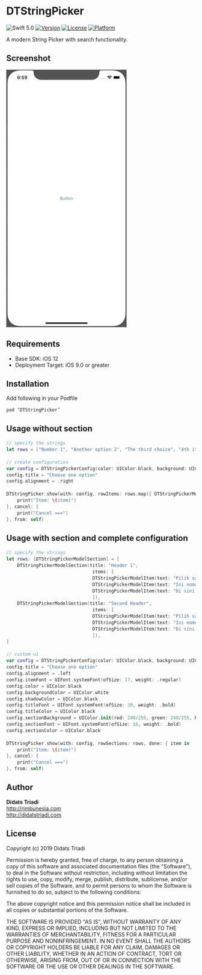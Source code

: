 # DTStringPicker
![Swift 5.0](https://img.shields.io/badge/Swift-5.0-orange.svg)
[![Version](https://img.shields.io/cocoapods/v/DTStringPicker.svg?style=flat)](http://cocoapods.org/pods/DTStringPicker)
[![License](https://img.shields.io/cocoapods/l/DTStringPicker.svg?style=flat)](http://cocoapods.org/pods/DTStringPicker)
[![Platform](https://img.shields.io/cocoapods/p/DTStringPicker?style=flat)](http://cocoapods.org/pods/DTStringPicker)

A modern String Picker with search functionality. 

## Screenshot
![Screenshot](https://github.com/didats/DTStringPicker/raw/master/screenshot.gif)

##  Requirements
* Base SDK: iOS 12
* Deployment Target: iOS 9.0 or greater

## Installation
Add following in your Podfile

```
pod ‘DTStringPicker’
```

## Usage without section
```swift
// specify the strings
let rows = ["Number 1", "Another option 2", "The third choice", "4th item", "Other option", "Anything option"]

// create configuration
var config = DTStringPickerConfig(color: UIColor.black, background: UIColor.white)
config.title = "Choose one option"
config.alignment = .right

DTStringPicker.show(with: config, rowItems: rows.map({ DTStringPickerModelItem(text: $0) }), done: { item in
	print("Item: \(item)")
}, cancel: {
	print("Cancel ===")
}, from: self)
```

## Usage with section and complete configuration
```swift
// specify the strings
let rows: [DTStringPickerModelSection] = [
	DTStringPickerModelSection(title: "Header 1",
								items: [
								DTStringPickerModelItem(text: "Pilih satu dua"),
								DTStringPickerModelItem(text: "Ini nomor dua"),
								DTStringPickerModelItem(text: "Di sini nomor ketiga"),
								]),
	DTStringPickerModelSection(title: "Second Header",
								items: [
								DTStringPickerModelItem(text: "Pilih satu dua"),
								DTStringPickerModelItem(text: "Ini nomor dua"),
								DTStringPickerModelItem(text: "Di sini nomor ketiga"),
								]),
]

// custom ui
var config = DTStringPickerConfig(color: UIColor.black, background: UIColor.white)
config.title = "Choose one option"
config.alignment = .left
config.itemFont = UIFont.systemFont(ofSize: 17, weight: .regular)
config.color = UIColor.black
config.backgroundColor = UIColor.white
config.shadowColor = UIColor.black
config.titleFont = UIFont.systemFont(ofSize: 30, weight: .bold)
config.titleColor = UIColor.black
config.sectionBackground = UIColor.init(red: 240/255, green: 240/255, blue: 240/255, alpha: 1)
config.sectionFont = UIFont.systemFont(ofSize: 16, weight: .bold)
config.sectionColor = UIColor.black

DTStringPicker.show(with: config, rowSections: rows, done: { item in
	print("Item: \(item)")
}, cancel: {
	print("Cancel ===")
}, from: self)
```


## Author
**Didats Triadi**  
http://rimbunesia.com  
http://didatstriadi.com


## License

Copyright (c) 2019 Didats Triadi

Permission is hereby granted, free of charge, to any person obtaining a copy
of this software and associated documentation files (the "Software"), to deal
in the Software without restriction, including without limitation the rights
to use, copy, modify, merge, publish, distribute, sublicense, and/or sell
copies of the Software, and to permit persons to whom the Software is
furnished to do so, subject to the following conditions:

The above copyright notice and this permission notice shall be included in
all copies or substantial portions of the Software.

THE SOFTWARE IS PROVIDED "AS IS", WITHOUT WARRANTY OF ANY KIND, EXPRESS OR
IMPLIED, INCLUDING BUT NOT LIMITED TO THE WARRANTIES OF MERCHANTABILITY,
FITNESS FOR A PARTICULAR PURPOSE AND NONINFRINGEMENT. IN NO EVENT SHALL THE
AUTHORS OR COPYRIGHT HOLDERS BE LIABLE FOR ANY CLAIM, DAMAGES OR OTHER
LIABILITY, WHETHER IN AN ACTION OF CONTRACT, TORT OR OTHERWISE, ARISING FROM,
OUT OF OR IN CONNECTION WITH THE SOFTWARE OR THE USE OR OTHER DEALINGS IN
THE SOFTWARE.
